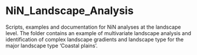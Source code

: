 # NiN_Landscape_Analysis
Scripts, examples and documentation for NiN analyses at the landscape level. 
The folder contains an example of multivariate landscape analysis and identification of complex landscape gradients and landscape type for the major landscape type ‘Coastal plains’. 
